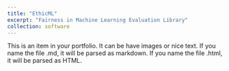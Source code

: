 ```yaml
---
title: "EthicML"
excerpt: "Fairness in Machine Learning Evaluation Library"
collection: software
---
```


This is an item in your portfolio. It can be have images or nice text. If you name the file .md, it will be parsed as markdown. If you name the file .html, it will be parsed as HTML. 
